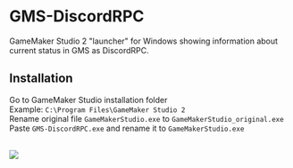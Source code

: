 # GMS-DiscordRPC
GameMaker Studio 2 "launcher" for Windows showing information about current status in GMS as DiscordRPC.


## Installation 
Go to GameMaker Studio installation folder <br>
Example: `C:\Program Files\GameMaker Studio 2` <br>
Rename original file `GameMakerStudio.exe` to `GameMakerStudio_original.exe` <br>
Paste `GMS-DiscordRPC.exe` and rename it to `GameMakerStudio.exe` <br>

<br>
<img src="https://image.prntscr.com/image/-g-rXah6T0O073yaCHhCjw.png">
